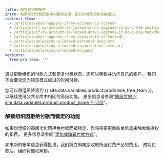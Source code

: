 ```yaml
---
title: 解锁锁定的帐户
intro: 如果您的付款因帐单问题而过期，组织的付费功能将被锁定。
redirect_from:
  - /articles/what-happens-if-my-account-is-locked/
  - /articles/if-my-account-is-locked-and-i-upgrade-it-do-i-owe-anything-for-previous-time/
  - /articles/if-my-account-is-locked-and-i-upgrade-it-do-i-pay-backcharges/
  - /articles/what-happens-if-my-repository-is-locked/
  - /articles/unlocking-a-locked-personal-account/
  - /articles/unlocking-a-locked-organization-account/
  - /articles/unlocking-a-locked-account
versions:
  free-pro-team: '*'
---
```


通过更新组织的付款方式和恢复付费状态，您可以解锁并访问自己的帐户。 我们不会要求您为锁定模式经过的时间付款。

您可以将组织降级到 {{ site.data.variables.product.prodname_free_team }}，以继续使用公共仓库中相同的高级功能。 更多信息请参阅“[降级您的 {{ site.data.variables.product.product_name }} 订阅](/github/setting-up-and-managing-billing-and-payments-on-github/downgrading-your-github-subscription)”。

### 解锁组织因拒绝付款而锁定的功能

如果您组织的高级功能因拒绝付款而被锁定，您将需要更新帐单信息来触发新授权的扣费。 更多信息请参阅“[添加或编辑付款方式](/articles/adding-or-editing-a-payment-method)”。

如果新的帐单信息获得批准，我们将立即向您收取所选付费产品的费用。 成功付款后，组织将自动解锁。

